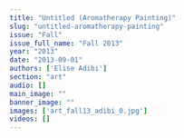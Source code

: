 ```yaml
---
title: "Untitled (Aromatherapy Painting)"
slug: "untitled-aromatherapy-painting"
issue: "Fall"
issue_full_name: "Fall 2013"
year: "2013"
date: "2013-09-01"
authors: ['Elise Adibi']
section: "art"
audio: []
main_image: ""
banner_image: ""
images: ['art_fall13_adibi_0.jpg']
videos: []
---
```

